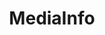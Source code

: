 ---
layout: post
categories: tools
title:  MediaInfo
maintenance-organization: MediaArea.net
capabilities: Identifies and extracts technical metadata for video files.
formats: Although MediaInfo supports many video formats, FITS will only support the following video formats and wrappers out of the box - avi, mov, mpg, mpeg, mkv, mp4, mxf, ogv, mj2, divx, dv, m4v, m2v, ism.
description: The MediaInfo API is written in C++ and is called via Java by using the [JNA library](https://github.com/java-native-access/jna).
usage-note: The FITS tool wrapper uses the MediaInfo API. The MediaInfo XML output is converted to FITS XML using XSLT.
more-info-url: https://mediaarea.net/en/MediaInfo
---